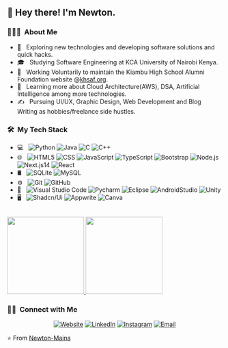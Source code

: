 <h2>👋 Hey there! I'm Newton.</h2>

<h3> 👨🏻‍💻 &nbsp;About Me </h3>

- 🤔 &nbsp; Exploring new technologies and developing software solutions and quick hacks.
- 🎓 &nbsp; Studying Software Engineering at KCA University of Nairobi Kenya.
- 💼 &nbsp; Working Voluntarily to maintain the Kiambu High School Alumni Foundation website @[khsaf.org](https://www.khsaf.org).
- 🌱 &nbsp; Learning more about Cloud Architecture(AWS), DSA, Artificial Intelligence among more technologies.
- ✍️ &nbsp; Pursuing UI/UX, Graphic Design, Web Development and Blog Writing as hobbies/freelance side hustles.

<h3> 🛠 &nbsp;My Tech Stack</h3>

- 💻 &nbsp;
  ![Python](https://img.shields.io/badge/-Python-333333?style=flat&logo=python)
  ![Java](https://img.shields.io/badge/-Java-333333?style=flat&logo=Java&logoColor=007396)
  ![C](https://img.shields.io/badge/-C-333333?style=flat&logo=C%2B%2B)
  ![C++](https://img.shields.io/badge/-C++-333333?style=flat&logo=C%2B%2B&logoColor=00599C)
- 🌐 &nbsp;
  ![HTML5](https://img.shields.io/badge/-HTML5-333333?style=flat&logo=HTML5)
  ![CSS](https://img.shields.io/badge/-CSS-333333?style=flat&logo=CSS3&logoColor=1572B6)
  ![JavaScript](https://img.shields.io/badge/-JavaScript-333333?style=flat&logo=javascript)
  ![TypeScript](https://img.shields.io/badge/-TypeScript-333333?style=flat&logo=typescript)
  ![Bootstrap](https://img.shields.io/badge/-Bootstrap-333333?style=flat&logo=bootstrap&logoColor=563D7C)
  ![Node.js](https://img.shields.io/badge/-Node.js-333333?style=flat&logo=node.js)
  ![Next.js14](https://img.shields.io/badge/-Next.js-333333?style=flat&logo=next.js)
  ![React](https://img.shields.io/badge/-React-333333?style=flat&logo=react)
- 🛢 &nbsp;
  ![SQLite](https://img.shields.io/badge/-SQLite-333333?style=flat&logo=sqlite)
  ![MySQL](https://img.shields.io/badge/-MySQL-333333?style=flat&logo=mysql)
- ⚙️ &nbsp;
  ![Git](https://img.shields.io/badge/-Git-333333?style=flat&logo=git)
  ![GitHub](https://img.shields.io/badge/-GitHub-333333?style=flat&logo=github)
- 🔧 &nbsp;
  ![Visual Studio Code](https://img.shields.io/badge/-Visual%20Studio%20Code-333333?style=flat&logo=visual-studio-code&logoColor=007ACC)
  ![Pycharm](https://img.shields.io/badge/-Pycharm-333333?style=flat&logo=pycharm)
  ![Eclipse](https://img.shields.io/badge/-Eclipse-333333?style=flat&logo=eclipse-ide&logoColor=2C2255)
  ![AndroidStudio](https://img.shields.io/badge/-Android%20Studio-333333?style=flat&logo=android-studio-ide&logoColor=2C2255)
  ![Unity](https://img.shields.io/badge/-Unity-333333?style=flat&logo=unity-ide&logoColor=2C2255)
- 🖥 &nbsp;
  ![Shadcn/Ui](https://img.shields.io/badge/-Shadcn/Ui-333333?style=flat&logo=shadcn/ui)
  ![Appwrite](https://img.shields.io/badge/-Appwrite-333333?style=flat&logo=appwrite)
  ![Canva](https://img.shields.io/badge/-Canva-333333?style=flat&logo=canva)

<br/>

<a href="https://github.com/Newton-Maina">
  <img height="180em" src="https://github-readme-stats.vercel.app/api?username=Newton-Maina&theme=buefy&show_icons=true" />
  <img height="180em" src="https://github-readme-stats.vercel.app/api/top-langs/?username=Newton-Maina&theme=buefy&layout=compact" />
</a>

<br/>

<h3> 🤝🏻 &nbsp;Connect with Me </h3>

<p align="center">
<a href="https://newton-portfolio-4302b78728d1.herokuapp.com/"><img alt="Website" src="https://img.shields.io/badge/Website-www.mainacodehub.tech-blue?style=flat-square&logo=google-chrome"></a>
<a href="https://www.linkedin.com/in/newton-maina-gatiba/"><img alt="LinkedIn" src="https://img.shields.io/badge/LinkedIn-Newton%20Maina-blue?style=flat-square&logo=linkedin"></a>
<a href="https://www.instagram.com/deceptive_j.i.n.g.e.r/"><img alt="Instagram" src="https://img.shields.io/badge/Instagram-deceptive_jinger-blue?style=flat-square&logo=instagram"></a>
<a href="mailto:newtonmainag@gmail.com"><img alt="Email" src="https://img.shields.io/badge/Email-newtonmainag@gmail.com-blue?style=flat-square&logo=gmail"></a>
</p>

⭐️ From [Newton-Maina](https://github.com/Newton-Maina)
